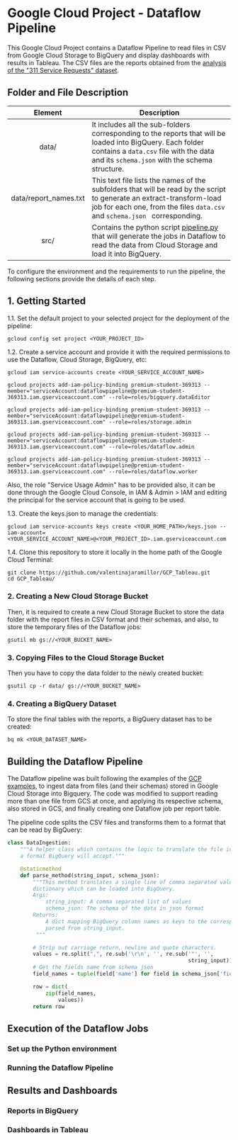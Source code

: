 # Google Cloud Project - Dataflow Pipeline
This Google Cloud Project contains a Dataflow Pipeline to read files in CSV from Google Cloud Storage to BigQuery and display dashboards with results in Tableau. The CSV files are the reports obtained from the [analysis of the "311 Service Requests" dataset](https://github.com/valentinajaramillor/bigdataprogram-applaudo).

## Folder and File Description
|      Element      | Description                                                                                                                                                                                                                                                            |
|:---------------------:|--------------------------------------------------------------------------------------------------------------------------------------------------------------------------------------------------------------------------------------------------------------------|
|         data/         | It includes all the sub-folders corresponding to the reports that will be loaded into BigQuery. Each folder contains a ``data.csv`` file with the data and its ``schema.json`` with the schema structure.                                                          |
| data/report_names.txt | This text file lists the names of the subfolders that will be read by the script to generate an extract-transform-load job for each one, from the files ``data.csv`` and ``schema.json `` corresponding.                                                           |
|       src/       | Contains the python script [pipeline.py](.src/pipeline.py) that will generate the jobs in Dataflow to read the data from Cloud Storage and load it into BigQuery. |

To configure the environment and the requirements to run the pipeline, the following sections provide the details of each step.

## 1. Getting Started

1.1. Set the default project to your selected project for the deployment of the pipeline:

```shell
gcloud config set project <YOUR_PROJECT_ID>
```

1.2. Create a service account and provide it with the required permissions to use the Dataflow, Cloud Storage, BigQuery, etc:
```shell
gcloud iam service-accounts create <YOUR_SERVICE_ACCOUNT_NAME>

gcloud projects add-iam-policy-binding premium-student-369313 --member="serviceAccount:dataflowpipeline@premium-student-369313.iam.gserviceaccount.com" --role=roles/bigquery.dataEditor

gcloud projects add-iam-policy-binding premium-student-369313 --member="serviceAccount:dataflowpipeline@premium-student-369313.iam.gserviceaccount.com" --role=roles/storage.admin

gcloud projects add-iam-policy-binding premium-student-369313 --member="serviceAccount:dataflowpipeline@premium-student-369313.iam.gserviceaccount.com" --role=roles/dataflow.admin

gcloud projects add-iam-policy-binding premium-student-369313 --member="serviceAccount:dataflowpipeline@premium-student-369313.iam.gserviceaccount.com" --role=roles/dataflow.worker
```

Also, the role "Service Usage Admin" has to be provided also, it can be done through the Google Cloud Console, in IAM & Admin > IAM and editing the principal for the service account that is going to be used.

1.3. Create the keys.json to manage the credentials:
```shell
gcloud iam service-accounts keys create <YOUR_HOME_PATH>/keys.json --iam-account=<YOUR_SERVICE_ACCOUNT_NAME>@<YOUR_PROJECT_ID>.iam.gserviceaccount.com
```

1.4. Clone this repository to store it locally in the home path of the Google Cloud Terminal:
```shell
git clone https://github.com/valentinajaramillor/GCP_Tableau.git
cd GCP_Tableau/
```

### 2. Creating a New Cloud Storage Bucket
Then, it is required to create a new Cloud Storage Bucket to store the data folder with the report files in CSV format and their schemas, and also, to store the temporary files of the Dataflow jobs:

```shell
gsutil mb gs://<YOUR_BUCKET_NAME>
```

### 3. Copying Files to the Cloud Storage Bucket
Then you have to copy the data folder to the newly created bucket:

```shell
gsutil cp -r data/ gs://<YOUR_BUCKET_NAME>
```

### 4. Creating a BigQuery Dataset
To store the final tables with the reports, a BigQuery dataset has to be created:
```shell
bq mk <YOUR_DATASET_NAME>
```

## Building the Dataflow Pipeline
The Dataflow pipeline was built following the examples of the [GCP examples](https://github.com/GoogleCloudPlatform/professional-services/tree/main/examples/dataflow-python-examples/batch-examples/cookbook-examples), to ingest data from files (and their schemas) stored in Google Cloud Storage into Bigquery. The code was modified to support reading more than one file from GCS at once, and applying its respective schema, also stored in GCS, and finally creating one Dataflow job per report table.

The pipeline code splits the CSV files and transforms them to a format that can be read by BigQuery:
```python
class DataIngestion:
    """A helper class which contains the logic to translate the file into
    a format BigQuery will accept."""

    @staticmethod
    def parse_method(string_input, schema_json):
        """This method translates a single line of comma separated values to a
        dictionary which can be loaded into BigQuery.
        Args:
            string_input: A comma separated list of values
            schema_json: The schema of the data in json format
        Returns:
            A dict mapping BigQuery column names as keys to the corresponding value
            parsed from string_input.
         """

        # Strip out carriage return, newline and quote characters.
        values = re.split(",", re.sub('\r\n', '', re.sub('"', '',
                                                         string_input)))
        # Get the fields name from schema json
        field_names = tuple(field['name'] for field in schema_json['fields'])

        row = dict(
            zip(field_names,
                values))
        return row
```


## Execution of the Dataflow Jobs


### Set up the Python environment


### Running the Dataflow Pipeline


## Results and Dashboards


### Reports in BigQuery


### Dashboards in Tableau


